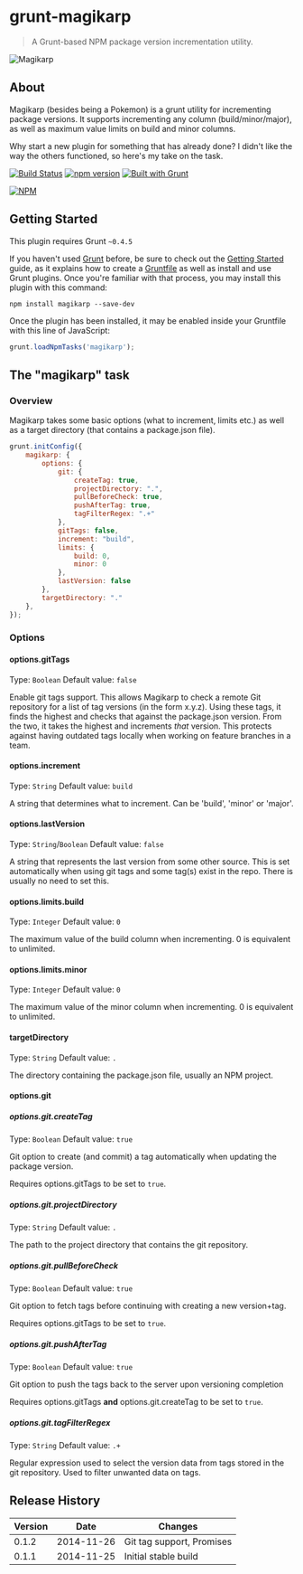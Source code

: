 # grunt-magikarp

> A Grunt-based NPM package version incrementation utility.

![Magikarp](http://perrymitchell.net/wp-content/uploads/2014/11/magikarp_small.png)

## About
Magikarp (besides being a Pokemon) is a grunt utility for incrementing package versions. It supports incrementing any column (build/minor/major), as well as maximum value limits on build and minor columns.

Why start a new plugin for something that has already done? I didn't like the way the others functioned, so here's my take on the task.

[![Build Status](http://penkins.doomdns.org/buildStatus/icon?job=grunt-magikarp)](http://penkins.doomdns.org/job/grunt-magikarp/) [![npm version](https://badge.fury.io/js/grunt-magikarp.svg)](http://badge.fury.io/js/grunt-magikarp) [![Built with Grunt](https://cdn.gruntjs.com/builtwith.png)](http://gruntjs.com/)

[![NPM](https://nodei.co/npm/grunt-magikarp.png?downloads=true&downloadRank=true)](https://nodei.co/npm/grunt-magikarp/)

## Getting Started
This plugin requires Grunt `~0.4.5`

If you haven't used [Grunt](http://gruntjs.com/) before, be sure to check out the [Getting Started](http://gruntjs.com/getting-started) guide, as it explains how to create a [Gruntfile](http://gruntjs.com/sample-gruntfile) as well as install and use Grunt plugins. Once you're familiar with that process, you may install this plugin with this command:

```shell
npm install magikarp --save-dev
```

Once the plugin has been installed, it may be enabled inside your Gruntfile with this line of JavaScript:

```js
grunt.loadNpmTasks('magikarp');
```

## The "magikarp" task

### Overview
Magikarp takes some basic options (what to increment, limits etc.) as well as a target directory (that contains a package.json file).

```js
grunt.initConfig({
	magikarp: {
		options: {
			git: {
				createTag: true,
				projectDirectory: ".",
				pullBeforeCheck: true,
				pushAfterTag: true,
				tagFilterRegex: ".+"
			},
			gitTags: false,
			increment: "build",
			limits: {
				build: 0,
				minor: 0
			},
			lastVersion: false
		},
		targetDirectory: "."
	},
});
```

### Options

#### options.gitTags

Type: `Boolean`
Default value: `false`

Enable git tags support. This allows Magikarp to check a remote Git repository for a list of tag versions (in the form x.y.z). Using these tags, it finds the highest and checks that against the package.json version. From the two, it takes the highest and increments *that* version. This protects against having outdated tags locally when working on feature branches in a team.

#### options.increment

Type: `String`
Default value: `build`

A string that determines what to increment. Can be 'build', 'minor' or 'major'.

#### options.lastVersion

Type: `String`/`Boolean`
Default value: `false`

A string that represents the last version from some other source. This is set automatically when using git tags and some tag(s) exist in the repo. There is usually no need to set this.

#### options.limits.build

Type: `Integer`
Default value: `0`

The maximum value of the build column when incrementing. 0 is equivalent to unlimited.

#### options.limits.minor

Type: `Integer`
Default value: `0`

The maximum value of the minor column when incrementing. 0 is equivalent to unlimited.

#### targetDirectory

Type: `String`
Default value: `.`

The directory containing the package.json file, usually an NPM project.

#### options.git

##### options.git.createTag

Type: `Boolean`
Default value: `true`

Git option to create (and commit) a tag automatically when updating the package version.

Requires options.gitTags to be set to `true`.

##### options.git.projectDirectory

Type: `String`
Default value: `.`

The path to the project directory that contains the git repository.

##### options.git.pullBeforeCheck

Type: `Boolean`
Default value: `true`

Git option to fetch tags before continuing with creating a new version+tag.

Requires options.gitTags to be set to `true`.

##### options.git.pushAfterTag

Type: `Boolean`
Default value: `true`

Git option to push the tags back to the server upon versioning completion

Requires options.gitTags **and** options.git.createTag to be set to `true`.

##### options.git.tagFilterRegex

Type: `String`
Default value: `.+`

Regular expression used to select the version data from tags stored in the git repository. Used to filter unwanted data on tags.

## Release History

| Version | Date       | Changes |
|---------|------------|---------|
| 0.1.2   | 2014-11-26 | Git tag support, Promises |
| 0.1.1   | 2014-11-25 | Initial stable build |
